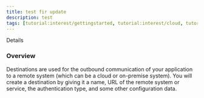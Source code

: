 ```yaml
---
title: test fir update
description: test
tags: [tutorial:interest/gettingstarted, tutorial:interest/cloud, tutorial:product/hcp, tutorial:technology/java, 123]
---
```


 Details

### Overview
Destinations are used for the outbound communication of your application to a remote system (which can be a cloud or on-premise system). You will create a destination by giving it a name, URL of the remote system or service, the authentication type, and some other configuration data.
